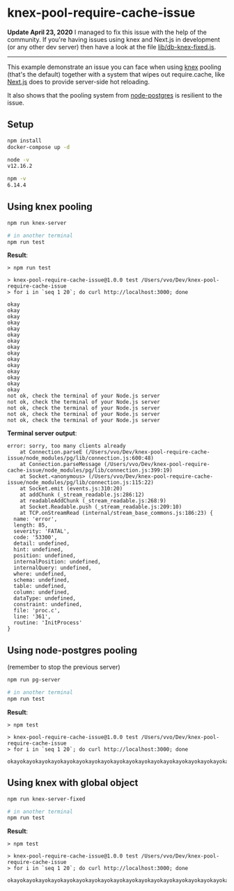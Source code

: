 # knex-pool-require-cache-issue

**Update April 23, 2020** I managed to fix this issue with the help of the community. If you're having issues using knex and Next.js in development (or any other dev server) then have a look at the file [lib/db-knex-fixed.js](./lib/db-knex-fixed.js).

---

This example demonstrate an issue you can face when using [knex](https://knexjs.org/) pooling (that's the default) together with a system that wipes out require.cache, like [Next.js](https://nextjs.org/) does to provide server-side hot reloading.

It also shows that the pooling system from [node-postgres](https://github.com/brianc/node-postgres/) is resilient to the issue.

## Setup

```bash
npm install
docker-compose up -d

node -v
v12.16.2

npm -v
6.14.4
```

## Using knex pooling

```bash
npm run knex-server

# in another terminal
npm run test
```

**Result**:

```text
> npm run test

> knex-pool-require-cache-issue@1.0.0 test /Users/vvo/Dev/knex-pool-require-cache-issue
> for i in `seq 1 20`; do curl http://localhost:3000; done

okay
okay
okay
okay
okay
okay
okay
okay
okay
okay
okay
okay
okay
okay
okay
not ok, check the terminal of your Node.js server
not ok, check the terminal of your Node.js server
not ok, check the terminal of your Node.js server
not ok, check the terminal of your Node.js server
not ok, check the terminal of your Node.js server
```

**Terminal server output**:

```text
error: sorry, too many clients already
    at Connection.parseE (/Users/vvo/Dev/knex-pool-require-cache-issue/node_modules/pg/lib/connection.js:600:48)
    at Connection.parseMessage (/Users/vvo/Dev/knex-pool-require-cache-issue/node_modules/pg/lib/connection.js:399:19)
    at Socket.<anonymous> (/Users/vvo/Dev/knex-pool-require-cache-issue/node_modules/pg/lib/connection.js:115:22)
    at Socket.emit (events.js:310:20)
    at addChunk (_stream_readable.js:286:12)
    at readableAddChunk (_stream_readable.js:268:9)
    at Socket.Readable.push (_stream_readable.js:209:10)
    at TCP.onStreamRead (internal/stream_base_commons.js:186:23) {
  name: 'error',
  length: 85,
  severity: 'FATAL',
  code: '53300',
  detail: undefined,
  hint: undefined,
  position: undefined,
  internalPosition: undefined,
  internalQuery: undefined,
  where: undefined,
  schema: undefined,
  table: undefined,
  column: undefined,
  dataType: undefined,
  constraint: undefined,
  file: 'proc.c',
  line: '361',
  routine: 'InitProcess'
}
```

## Using node-postgres pooling

(remember to stop the previous server)

```bash
npm run pg-server

# in another terminal
npm run test
```

**Result**:

```text
> npm test

> knex-pool-require-cache-issue@1.0.0 test /Users/vvo/Dev/knex-pool-require-cache-issue
> for i in `seq 1 20`; do curl http://localhost:3000; done

okayokayokayokayokayokayokayokayokayokayokayokayokayokayokayokayokayokayokayokay
```

## Using knex with global object

```bash
npm run knex-server-fixed

# in another terminal
npm run test
```

**Result**:

```text
> npm test

> knex-pool-require-cache-issue@1.0.0 test /Users/vvo/Dev/knex-pool-require-cache-issue
> for i in `seq 1 20`; do curl http://localhost:3000; done

okayokayokayokayokayokayokayokayokayokayokayokayokayokayokayokayokayokayokayokay
```
